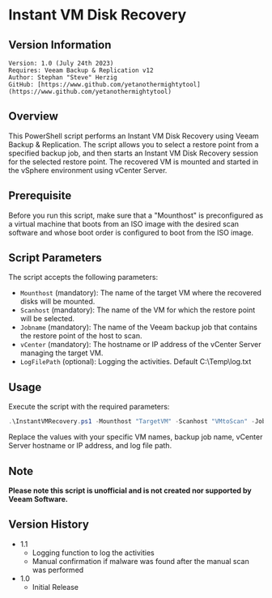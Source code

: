 # Instant VM Disk Recovery

## Version Information
~~~~
Version: 1.0 (July 24th 2023)
Requires: Veeam Backup & Replication v12 
Author: Stephan "Steve" Herzig 
GitHub: [https://www.github.com/yetanothermightytool](https://www.github.com/yetanothermightytool)
~~~~

## Overview

This PowerShell script performs an Instant VM Disk Recovery using Veeam Backup & Replication. The script allows you to select a restore point from a specified backup job, and then starts an Instant VM Disk Recovery session for the selected restore point. The recovered VM is mounted and started in the vSphere environment using vCenter Server.

## Prerequisite

Before you run this script, make sure that a "Mounthost" is preconfigured as a virtual machine that boots from an ISO image with the desired scan software and whose boot order is configured to boot from the ISO image.

## Script Parameters

The script accepts the following parameters:

- `Mounthost`  (mandatory): The name of the target VM where the recovered disks will be mounted.
- `Scanhost`   (mandatory): The name of the VM for which the restore point will be selected.
- `Jobname`    (mandatory): The name of the Veeam backup job that contains the restore point of the host to scan.
- `vCenter`    (mandatory): The hostname or IP address of the vCenter Server managing the target VM.
- `LogFilePath` (optional): Logging the activities. Default C:\Temp\log.txt

## Usage

Execute the script with the required parameters:

```powershell
.\InstantVMRecovery.ps1 -Mounthost "TargetVM" -Scanhost "VMtoScan" -Jobname "BackupJob" -vCenter "vCenterServer" -LogfilePath D:\Temp
```

Replace the values with your specific VM names, backup job name, vCenter Server hostname or IP address, and log file path.

## Note

**Please note this script is unofficial and is not created nor supported by Veeam Software.**

## Version History
* 1.1
    * Logging function to log the activities
    * Manual confirmation if malware was found after the manual scan was performed
* 1.0
    * Initial Release
